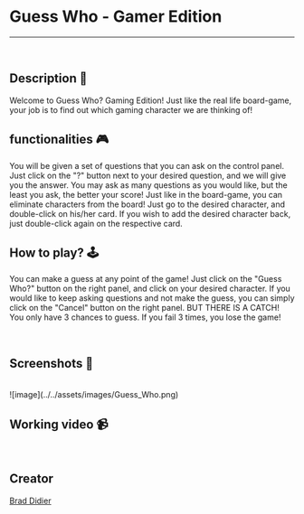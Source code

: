 # **Guess Who - Gamer Edition**

---

<br>

## **Description 📃**

Welcome to Guess Who? Gaming Edition! Just like the real life board-game, your job is to find out which gaming character we are thinking of!


## **functionalities 🎮**

You will be given a set of questions that you can ask on the control panel. Just click on the "?" button  next to your desired question, and we will give you the answer.
You may ask as many questions as you would like, but the least you ask, the better your score!
 Just like in the board-game, you can eliminate characters from the board! Just go to the desired character, and double-click on his/her card. 
 If you wish to add the desired character back, just double-click again  on the respective card.
<br>

## **How to play? 🕹️**

You can make a guess at any point of the game! Just click on the "Guess Who?" button on the  right panel, and click on your desired character.
If you would like to keep asking questions and not make the guess, you can simply click on the "Cancel" button on the right panel.
BUT THERE IS A CATCH! You only have 3 chances to guess. If you fail 3 times, you lose the game!


<br>

## **Screenshots 📸**

<br>
![image](../../assets/images/Guess_Who.png)

<br>

## **Working video 📹**

<!-- add your working video over here -->

<br>

## **Creator**
[Brad Didier](https://github.com/Deegee13244)